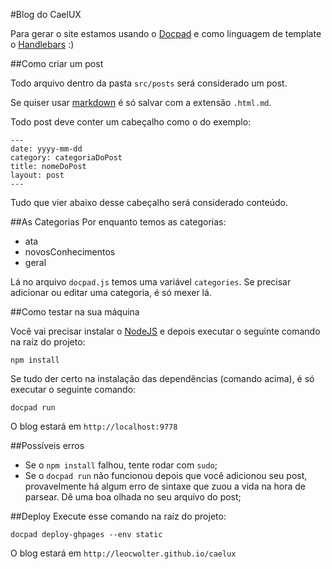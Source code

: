 #Blog do CaelUX

Para gerar o site estamos usando o [Docpad](http://docpad.org/) e como linguagem de template o [Handlebars](http://handlebarsjs.com/) :)

##Como criar um post

Todo arquivo dentro da pasta ```src/posts``` será considerado um post.

Se quiser usar [markdown](https://guides.github.com/features/mastering-markdown/) é só salvar com a extensão ```.html.md```.

Todo post deve conter um cabeçalho como o do exemplo:
```
---
date: yyyy-mm-dd
category: categoriaDoPost
title: nomeDoPost
layout: post
---
```
Tudo que vier abaixo desse cabeçalho será considerado conteúdo.

##As Categorias
Por enquanto temos as categorias:
- ata
- novosConhecimentos
- geral

Lá no arquivo ```docpad.js``` temos uma variável ```categories```. Se precisar adicionar ou editar uma categoria, é só mexer lá.

##Como testar na sua máquina

Você vai precisar instalar o [NodeJS](http://nodejs.org/) e depois executar o seguinte comando na raíz do projeto:
```
npm install
```

Se tudo der certo na instalação das dependências (comando acima), é só executar o seguinte comando:
```
docpad run
```

O blog estará em ```http://localhost:9778```

##Possíveis erros
- Se o ```npm install``` falhou, tente rodar com ```sudo```;
- Se o ```docpad run``` não funcionou depois que você adicionou seu post, provavelmente há algum erro de sintaxe que zuou a vida na hora de parsear. Dê uma boa olhada no seu arquivo do post;

##Deploy
Execute esse comando na raíz do projeto:
```
docpad deploy-ghpages --env static
```
O blog estará em ```http://leocwolter.github.io/caelux```
